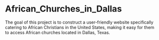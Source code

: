 # African_Churches_in_Dallas
The goal of this project is to construct a user-friendly website specifically catering to African Christians in the United States, making it easy for them to access African churches located in Dallas, Texas.
